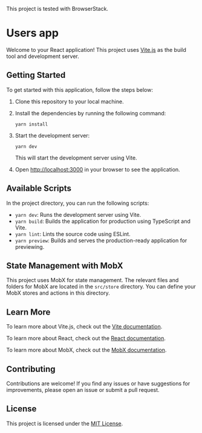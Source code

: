 This project is tested with BrowserStack.

# Users app

Welcome to your React application! This project uses [Vite.js](https://vitejs.dev/) as the build tool and development server.

## Getting Started

To get started with this application, follow the steps below:

1. Clone this repository to your local machine.
2. Install the dependencies by running the following command:

   ```shell
   yarn install
   ```

3. Start the development server:

   ```shell
   yarn dev
   ```

   This will start the development server using Vite.

4. Open [http://localhost:3000](http://localhost:8000) in your browser to see the application.

## Available Scripts

In the project directory, you can run the following scripts:

- `yarn dev`: Runs the development server using Vite.
- `yarn build`: Builds the application for production using TypeScript and Vite.
- `yarn lint`: Lints the source code using ESLint.
- `yarn preview`: Builds and serves the production-ready application for previewing.

## State Management with MobX

This project uses MobX for state management. The relevant files and folders for MobX are located in the `src/store` directory. You can define your MobX stores and actions in this directory.

## Learn More

To learn more about Vite.js, check out the [Vite documentation](https://vitejs.dev/).

To learn more about React, check out the [React documentation](https://reactjs.org/).

To learn more about MobX, check out the [MobX documentation](https://mobx.js.org/).

## Contributing

Contributions are welcome! If you find any issues or have suggestions for improvements, please open an issue or submit a pull request.

## License

This project is licensed under the [MIT License](LICENSE).